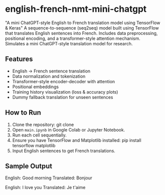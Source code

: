 # english-french-nmt-mini-chatgpt
"A mini ChatGPT-style English to French translation model using TensorFlow &amp; Keras"
A sequence-to-sequence (seq2seq) model built using TensorFlow that translates English sentences into French. 
Includes data preprocessing, positional encoding, and a transformer-style attention mechanism. 
Simulates a mini ChatGPT-style translation model for research.
## Features
- English → French sentence translation
- Data normalization and tokenization
- Transformer-style encoder-decoder with attention
- Positional embeddings
- Training history visualization (loss & accuracy plots)
- Dummy fallback translation for unseen sentences
## How to Run
1. Clone the repository:
   git clone <your-repo-link>
2. Open `main.ipynb` in Google Colab or Jupyter Notebook.
3. Run each cell sequentially.
4. Ensure you have TensorFlow and Matplotlib installed:
   pip install tensorflow matplotlib
5. Input English sentences to get French translations.

## Sample Output
English: Good morning
Translated: Bonjour

English: I love you
Translated: Je t'aime

